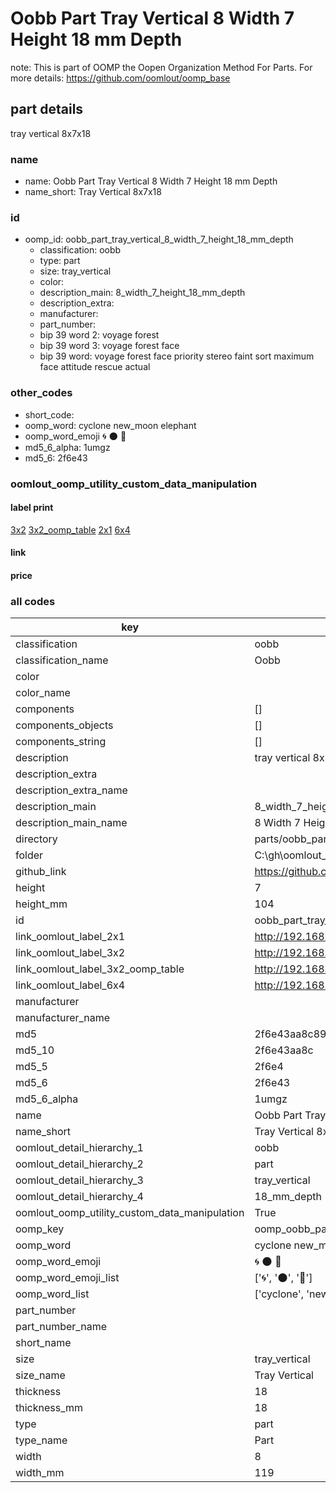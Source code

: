 # Oobb Part Tray Vertical 8 Width 7 Height 18 mm Depth  

note: This is part of OOMP the Oopen Organization Method For Parts. For more details: https://github.com/oomlout/oomp_base

##  part details
  



tray vertical 8x7x18



### name
* name: Oobb Part Tray Vertical 8 Width 7 Height 18 mm Depth
* name_short: Tray Vertical 8x7x18 
### id
* oomp_id: oobb_part_tray_vertical_8_width_7_height_18_mm_depth
  * classification: oobb
  * type: part
  * size: tray_vertical
  * color: 
  * description_main: 8_width_7_height_18_mm_depth
  * description_extra: 
  * manufacturer: 
  * part_number: 
  * bip 39 word 2: voyage forest
  * bip 39 word 3: voyage forest face
  * bip 39 word: voyage forest face priority stereo faint sort maximum face attitude rescue actual

### other_codes
* short_code: 
* oomp_word: cyclone new_moon elephant
* oomp_word_emoji :cyclone: :new_moon: :elephant:
* md5_6_alpha: 1umgz
* md5_6: 2f6e43






### oomlout_oomp_utility_custom_data_manipulation
#### label print
[3x2](http://192.168.1.245:1112/?label=oomp%201umgz)
[3x2_oomp_table](http://192.168.1.108:1112/?label=oomp%201umgz)
[2x1](http://192.168.1.242:1112/?label=oomp%201umgz)
[6x4](http://192.168.1.55:1112/?label=oomp%201umgz)    

#### link

                              

#### price







### all codes 
| key | value |  
| --- | --- |  
| classification | oobb |  
| classification_name | Oobb |  
| color |  |  
| color_name |  |  
| components | [] |  
| components_objects | [] |  
| components_string | [] |  
| description | tray vertical 8x7x18 |  
| description_extra |  |  
| description_extra_name |  |  
| description_main | 8_width_7_height_18_mm_depth |  
| description_main_name | 8 Width 7 Height 18 mm Depth |  
| directory | parts/oobb_part_tray_vertical_8_width_7_height_18_mm_depth |  
| folder | C:\gh\oomlout_oobb_version_4_generated_parts\parts\oobb_part_tray_vertical_8_width_7_height_18_mm_depth |  
| github_link | https://github.com/oomlout/oomlout_oomp_part_src/tree/main/parts/oobb_part_tray_vertical_8_width_7_height_18_mm_depth |  
| height | 7 |  
| height_mm | 104 |  
| id | oobb_part_tray_vertical_8_width_7_height_18_mm_depth |  
| link_oomlout_label_2x1 | http://192.168.1.242:1112/?label=oomp%201umgz |  
| link_oomlout_label_3x2 | http://192.168.1.245:1112/?label=oomp%201umgz |  
| link_oomlout_label_3x2_oomp_table | http://192.168.1.108:1112/?label=oomp%201umgz |  
| link_oomlout_label_6x4 | http://192.168.1.55:1112/?label=oomp%201umgz |  
| manufacturer |  |  
| manufacturer_name |  |  
| md5 | 2f6e43aa8c8979f147eacaaea316cfb0 |  
| md5_10 | 2f6e43aa8c |  
| md5_5 | 2f6e4 |  
| md5_6 | 2f6e43 |  
| md5_6_alpha | 1umgz |  
| name | Oobb Part Tray Vertical 8 Width 7 Height 18 mm Depth |  
| name_short | Tray Vertical 8x7x18  |  
| oomlout_detail_hierarchy_1 | oobb |  
| oomlout_detail_hierarchy_2 | part |  
| oomlout_detail_hierarchy_3 | tray_vertical |  
| oomlout_detail_hierarchy_4 | 18_mm_depth |  
| oomlout_oomp_utility_custom_data_manipulation | True |  
| oomp_key | oomp_oobb_part_tray_vertical_8_width_7_height_18_mm_depth |  
| oomp_word | cyclone new_moon elephant |  
| oomp_word_emoji | :cyclone: :new_moon: :elephant: |  
| oomp_word_emoji_list | [':cyclone:', ':new_moon:', ':elephant:'] |  
| oomp_word_list | ['cyclone', 'new_moon', 'elephant'] |  
| part_number |  |  
| part_number_name |  |  
| short_name |  |  
| size | tray_vertical |  
| size_name | Tray Vertical |  
| thickness | 18 |  
| thickness_mm | 18 |  
| type | part |  
| type_name | Part |  
| width | 8 |  
| width_mm | 119 |  
